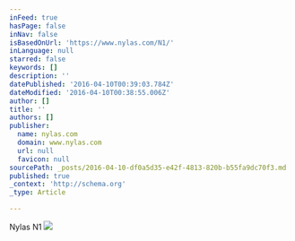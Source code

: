 ```yaml
---
inFeed: true
hasPage: false
inNav: false
isBasedOnUrl: 'https://www.nylas.com/N1/'
inLanguage: null
starred: false
keywords: []
description: ''
datePublished: '2016-04-10T00:39:03.784Z'
dateModified: '2016-04-10T00:38:55.006Z'
author: []
title: ''
authors: []
publisher:
  name: nylas.com
  domain: www.nylas.com
  url: null
  favicon: null
sourcePath: _posts/2016-04-10-df0a5d35-e42f-4813-820b-b55fa9dc70f3.md
published: true
_context: 'http://schema.org'
_type: Article

---
```

Nylas N1
![](https://www.nylas.com/N1/images/right.jpg)